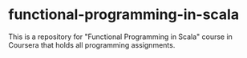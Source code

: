# functional-programming-in-scala
This is a repository for "Functional Programming in Scala" course in Coursera that holds all programming assignments.
